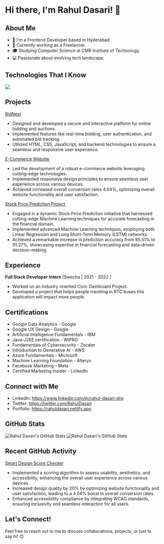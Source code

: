 # Hi there, I'm Rahul Dasari! 👋

## About Me
- 🌱 I'm a Frontend Developer based in Hyderabad.
- 💼 Currently working as a Freelancer.
- 🎓 Studying Computer Science at CMR Institute of Technology.
- 💻 Passionate about evolving tech landscape.


## Technologies That I Know
<a href="https://skillicons.dev">
    <img src="https://skillicons.dev/icons?i=git,c,cpp,py,java,css,discord,docker,figma,github,html,js,linux,mysql,react,vscode,arduino,bootstrap,eclipse,pycharm,selenium,wordpress,stackoverflow,sublime&perline=14" />
  </a>

## Projects
 [BidNext](https://github.com/RahulDasari1/bidnext)
 - Designed and developed a secure and interactive platform for online bidding and auctions.
 - Implemented features like real-time bidding, user authentication, and automated bid tracking.
 - Utilized HTML, CSS, JavaScript, and backend technologies to ensure a seamless and responsive user experience.
 
 [E-Commerce Website](https://github.com/RahulDasari1/ecommercewebiste/)
 - Led the development of a robust e-commerce website leveraging cutting-edge technologies.
 - Implemented responsive design principles to ensure seamless user experience across various devices.
 - Achieved increased overall conversion rates 4.04%, optimizing overall website functionality and user satisfaction.

 [Stock Price Prediction Project](https://github.com/RahulDasari1/Stock_Price_Prediction_Project/)
 - Engaged in a dynamic Stock Price Prediction initiative that harnessed cutting-edge Machine Learning techniques for accurate forecasting in the financial domain.
 - Implemented advanced Machine Learning techniques, employing both Linear Regression and Long Short-Term Memory (LSTM) networks.
 - Achieved a remarkable increase in prediction accuracy from 85.51% to 91.27%, showcasing expertise in financial forecasting and data-driven decision-making.



## Experience
**Full Stack Developer Intern**
[Swecha | 2021 - 2022 ]
 - Worked on an Industry oriented Civic Dashboard Project.
 - Developed a project that helps people traveling in RTC buses this application will impact more people.
   
## Certifications
- Google Data Analytics - Google
- Google UX Design - Google
- Artificial Intelligence Fundamentals - IBM
- Java-J2EE certification - WIPRO
- Fundamentals of Cybersecurity - Zscaler
- Introduction to Generative AI - AWS
- Azure Fundamentals - Microsoft
- Machine Learning Foundation - Alteryx
- Facebook Marketing - Meta
- Certified Marketing Insider - LinkedIn 


## Connect with Me
- LinkedIn: https://www.linkedin.com/in/rahul-dasari-drp
- Twitter: https://twitter.com/RahulDasari
- Portfolio: https://rahuldasari.netlify.app

## GitHub Stats
![Rahul Dasari's GitHub Stats](https://github-readme-stats.vercel.app/api?username=RahulDasari1&theme=dark&show_icons=true&count_private=true)
![Rahul Dasari's GitHub Stats](https://github-readme-streak-stats.herokuapp.com/?user=RahulDasari1&theme=dark&hide_border=false)
 
## Recent GitHub Activity
 [Smart Design Score Checker](https://github.com/RahulDasari1/Smart-Design-Score-Checker)
 -  Implemented a scoring algorithm to assess usability, aesthetics, and accessibility, enhancing the overall user experience across various devices.
 -  Increased design quality by 20% by optimizing website functionality and user satisfaction, leading to a 4.04% boost in overall conversion rates.
 -  Enhanced accessibility compliance by integrating WCAG standards, ensuring inclusivity and seamless interaction for all users.
   
## Let's Connect!
Feel free to reach out to me to discuss collaborations, projects, or just to say hi! 😊


